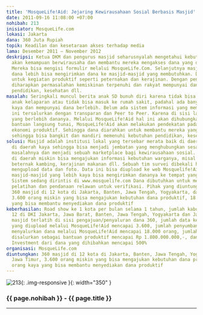```yaml
---
title: 'MosqueLife!Aid: Jejaring Kewirausahaan Sosial Berbasis Masjid'
date: 2011-09-16 11:08:00 +07:00
nohibah: 213
inisiator: MosqueLife.com
lokasi: Jakarta
dana: 360 Juta Rupiah
topik: Keadilan dan kesetaraan akses terhadap media
lama: Desember 2011 – November 2012
deskripsi: Ketua DKM dan pengurus masjid seharusnyalah mengetahui kebutuhan warganya
  akan kemampuan berwirausaha dan membantu mereka mengakses dana yang dibutuhkan.
  Mereka bisa mengisi formulir melalui MosqueLife.Com. Selanjutnya masjid-masjid dengan
  dana lebih bisa mengirimkan dana ke masjid-masjid yang membutuhkan. Dana ini didorong
  untuk kegiatan produktif seperti peternakan dan kerajinan. Dengan peningkatan ekonomi
  diharapkan permasalahan kemiskinan terpenuhi dan rakyat mempunyai dana untuk membayar
  pendidikan, kesehatan dll.
masalah: Seringkali muncul berita anak SD bunuh diri karena tidak bisa bayar SPP atau
  anak kelaparan atau tidak bisa masuk ke rumah sakit, padahal ada banyak masjid yang
  kaya dan mempunyai dana berlebih. Belum ada sistem informasi yang membantu dana
  ini tersalurkan dengan transparan dan Peer to Peer. Karena di sisi lain banyak masjid
  yang berlebih dananya. Melalui MosqueLife!Aid hal ini akan dihubungkan. Tetapi beyond
  bantuan langsung tunai, MosqueLife!Aid akan melakukan pendekatan pada proyek-proyek
  ekonomi produktif. Sehingga dana diarahkan untuk membantu mereka yang membutuhkan
  sehingga bisa bangkit dan mandiri memenuhi kebutuhan pendidikan, kesehatan dll
solusi: Masjid adalah institusi lokal yang tersebar merata baik di daerah miskin maupun
  di daerah kaya sehingga bisa menjadi jembatan yang menghubungkan sesama rakyat memecahkan
  masalahnya dan menjadi sebuah marketplace bagi kewirausahaan sosial. Pengurus masjid
  di daerah miskin bisa mengajukan informasi kebutuhan warganya, misal dana untuk
  beternak kambing, kerajinan makanan dll. Sebuah tim survei dibekali handphone bisa
  mengupload data dan foto. Data ini bisa diupload ke web Mosquelife!Aid. Netter maupun
  masjid-masjid yang lebih kaya bisa mengirimkan dananya ke tempat yang membutuhkan.
  Sistem sedang dirintis di www.mosquelife.com Dana dibutuhkan untuk menyebarluaskan
  pelatihan dan pendanaan relawan untuk verifikasi. Pihak yang diuntungkan adalah
  360 masjid di 12 kota di Jakarta, Banten, Jawa Tengah, Yogyakarta, dan Jawa Timur,
  3.600 orang miskin yang bisa mengajukan kebutuhan dana produktif, 18.000 orang kaya
  yang bisa membantu menyediakan dana produktif
keberhasilan: Road show ke 1 kota per bulan selama 1 tahun, jumlah kabupaten/kota
  12 di DKI Jakarta, Jawa Barat, Banten, Jawa Tengah, Yogyakarta dan Jawa Timur, jumlah
  masjid terlatih di sisi pengajuan/penyaluran dana 360, jumlah data kebutuhan dana
  yang diupload melalui MosqueLife!Aid mencapai 3.600, jumlah penyumbang dana yang
  menyalurkan dana melalui MosqueLife!Aid mencapai 18.000 orang, jumlah dana yang
  disalurkan sebagai bantuan produktif mencapai Rp 1.800.000.000,-, dan return on
  Investment dari dana yang dihibahkan mencapai 500%
organisasi: MosqueLife.com
diuntungkan: 360 masjid di 12 kota di Jakarta, Banten, Jawa Tengah, Yogyakarta, dan
  Jawa Timur, 3.600 orang miskin yang bisa mengajukan kebutuhan dana produktif, 18.000
  orang kaya yang bisa membantu menyediakan dana produktif
---
```


![213](/static/img/hibahcmb/213.png){: .img-responsive }{: width="350" }

### {{ page.nohibah }} - {{ page.title }}

---

